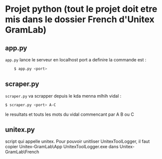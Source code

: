 # Projet python (tout le projet doit etre mis dans le dossier French d'Unitex GramLab)

## app.py
`app.py` lance le serveur en localhost port a definire la commande est :
```bash
    $ app.py <port>
```
## scraper.py 
  `scraper.py` va scrapper depuis le kda menna mlhih vidal : 
```bash
$ scraper.py <port> A-C
``` 
le resultats et touts les mots du vidal commencant par A B ou C

## unitex.py 
 script qui appelle unitex. 
Pour pouvoir unitliser UnitexToolLogger, il faut copier Unitex-GramLab\App UnitexToolLogger.exe dans Unitex-GramLab\French
